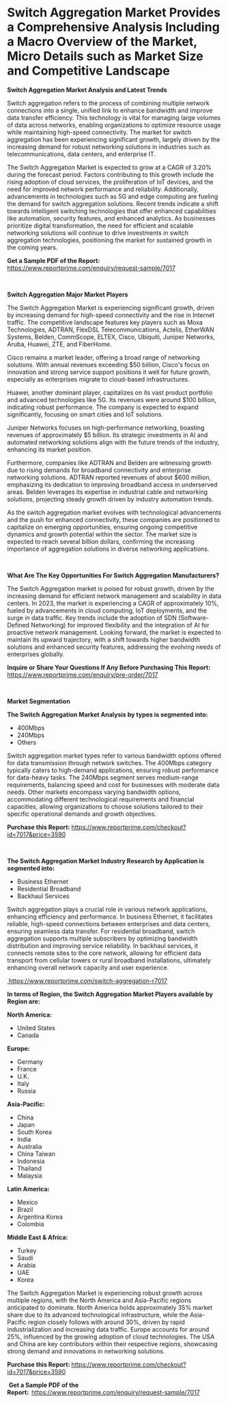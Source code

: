 <p><h1>Switch Aggregation Market Provides a Comprehensive Analysis Including a Macro Overview of the Market, Micro Details such as Market Size and Competitive Landscape</h1></p><p><strong>Switch Aggregation Market Analysis and Latest Trends</strong></p>
<p><p>Switch aggregation refers to the process of combining multiple network connections into a single, unified link to enhance bandwidth and improve data transfer efficiency. This technology is vital for managing large volumes of data across networks, enabling organizations to optimize resource usage while maintaining high-speed connectivity. The market for switch aggregation has been experiencing significant growth, largely driven by the increasing demand for robust networking solutions in industries such as telecommunications, data centers, and enterprise IT.</p><p>The Switch Aggregation Market is expected to grow at a CAGR of 3.20% during the forecast period. Factors contributing to this growth include the rising adoption of cloud services, the proliferation of IoT devices, and the need for improved network performance and reliability. Additionally, advancements in technologies such as 5G and edge computing are fueling the demand for switch aggregation solutions. Recent trends indicate a shift towards intelligent switching technologies that offer enhanced capabilities like automation, security features, and enhanced analytics. As businesses prioritize digital transformation, the need for efficient and scalable networking solutions will continue to drive investments in switch aggregation technologies, positioning the market for sustained growth in the coming years.</p></p>
<p><strong>Get a Sample PDF of the Report:&nbsp;</strong> <a href="https://www.reportprime.com/enquiry/request-sample/7017?utm_campaign=4559&utm_medium=2&utm_source=Github&utm_content=ia&utm_term=17052025&utm_id=switch-aggregation">https://www.reportprime.com/enquiry/request-sample/7017</a></p>
<p>&nbsp;</p>
<p><strong>Switch Aggregation Major Market Players</strong></p>
<p><p>The Switch Aggregation Market is experiencing significant growth, driven by increasing demand for high-speed connectivity and the rise in Internet traffic. The competitive landscape features key players such as Moxa Technologies, ADTRAN, FlexDSL Telecommunications, Actelis, EtherWAN Systems, Belden, CommScope, ELTEX, Cisco, Ubiquiti, Juniper Networks, Aruba, Huawei, ZTE, and FiberHome.</p><p>Cisco remains a market leader, offering a broad range of networking solutions. With annual revenues exceeding $50 billion, Cisco's focus on innovation and strong service support positions it well for future growth, especially as enterprises migrate to cloud-based infrastructures. </p><p>Huawei, another dominant player, capitalizes on its vast product portfolio and advanced technologies like 5G. Its revenues were around $100 billion, indicating robust performance. The company is expected to expand significantly, focusing on smart cities and IoT solutions.</p><p>Juniper Networks focuses on high-performance networking, boasting revenues of approximately $5 billion. Its strategic investments in AI and automated networking solutions align with the future trends of the industry, enhancing its market position.</p><p>Furthermore, companies like ADTRAN and Belden are witnessing growth due to rising demands for broadband connectivity and enterprise networking solutions. ADTRAN reported revenues of about $600 million, emphasizing its dedication to improving broadband access in underserved areas. Belden leverages its expertise in industrial cable and networking solutions, projecting steady growth driven by industry automation trends.</p><p>As the switch aggregation market evolves with technological advancements and the push for enhanced connectivity, these companies are positioned to capitalize on emerging opportunities, ensuring ongoing competitive dynamics and growth potential within the sector. The market size is expected to reach several billion dollars, confirming the increasing importance of aggregation solutions in diverse networking applications.</p></p>
<p>&nbsp;</p>
<p><strong>What Are The Key Opportunities For Switch Aggregation Manufacturers?</strong></p>
<p><p>The Switch Aggregation market is poised for robust growth, driven by the increasing demand for efficient network management and scalability in data centers. In 2023, the market is experiencing a CAGR of approximately 10%, fueled by advancements in cloud computing, IoT deployments, and the surge in data traffic. Key trends include the adoption of SDN (Software-Defined Networking) for improved flexibility and the integration of AI for proactive network management. Looking forward, the market is expected to maintain its upward trajectory, with a shift towards higher bandwidth solutions and enhanced security features, addressing the evolving needs of enterprises globally.</p></p>
<p><strong>Inquire or Share Your Questions If Any Before Purchasing This Report:</strong> <a href="https://www.reportprime.com/enquiry/pre-order/7017?utm_campaign=4559&utm_medium=2&utm_source=Github&utm_content=ia&utm_term=17052025&utm_id=switch-aggregation">https://www.reportprime.com/enquiry/pre-order/7017</a></p>
<p>&nbsp;</p>
<p><strong>Market Segmentation</strong></p>
<p><strong>The Switch Aggregation Market Analysis by types is segmented into:</strong></p>
<p><ul><li>400Mbps</li><li>240Mbps</li><li>Others</li></ul></p>
<p><p>Switch aggregation market types refer to various bandwidth options offered for data transmission through network switches. The 400Mbps category typically caters to high-demand applications, ensuring robust performance for data-heavy tasks. The 240Mbps segment serves medium-range requirements, balancing speed and cost for businesses with moderate data needs. Other markets encompass varying bandwidth options, accommodating different technological requirements and financial capacities, allowing organizations to choose solutions tailored to their specific operational demands and growth objectives.</p></p>
<p><strong>Purchase this Report:&nbsp;</strong><a href="https://www.reportprime.com/checkout?id=7017&price=3590&utm_campaign=4559&utm_medium=2&utm_source=Github&utm_content=ia&utm_term=17052025&utm_id=switch-aggregation">https://www.reportprime.com/checkout?id=7017&price=3590</a></p>
<p>&nbsp;</p>
<p><strong>The Switch Aggregation Market Industry Research by Application is segmented into:</strong></p>
<p><ul><li>Business Ethernet</li><li>Residential Broadband</li><li>Backhaul Services</li></ul></p>
<p><p>Switch aggregation plays a crucial role in various network applications, enhancing efficiency and performance. In business Ethernet, it facilitates reliable, high-speed connections between enterprises and data centers, ensuring seamless data transfer. For residential broadband, switch aggregation supports multiple subscribers by optimizing bandwidth distribution and improving service reliability. In backhaul services, it connects remote sites to the core network, allowing for efficient data transport from cellular towers or rural broadband installations, ultimately enhancing overall network capacity and user experience.</p></p>
<p><a href="https://www.reportprime.com/switch-aggregation-r7017?utm_campaign=4559&utm_medium=2&utm_source=Github&utm_content=ia&utm_term=17052025&utm_id=switch-aggregation">&nbsp;https://www.reportprime.com/switch-aggregation-r7017</a></p>
<p><strong>In terms of Region, the Switch Aggregation Market Players available by Region are:</strong></p>
<p>
    <p> <strong> North America: </strong>
        <ul>
            <li>United States</li>
            <li>Canada</li>
        </ul>
        </p> 
    <p> <strong> Europe: </strong>
        <ul>
            <li>Germany</li>
            <li>France</li>
            <li>U.K.</li>
            <li>Italy</li>
            <li>Russia</li>
        </ul>
        </p> 
    <p> <strong> Asia-Pacific: </strong>
        <ul>
            <li>China</li>
            <li>Japan</li>
            <li>South Korea</li>
            <li>India</li>
            <li>Australia</li>
            <li>China Taiwan</li>
            <li>Indonesia</li>
            <li>Thailand</li>
            <li>Malaysia</li>
        </ul>
        </p> 
    <p> <strong> Latin America: </strong>
        <ul>
            <li>Mexico</li>
            <li>Brazil</li>
            <li>Argentina Korea</li>
            <li>Colombia</li>
        </ul>
        </p> 
    <p> <strong> Middle East & Africa: </strong>
        <ul>
            <li>Turkey</li>
            <li>Saudi</li>
            <li>Arabia</li>
            <li>UAE</li>
            <li>Korea</li>
        </ul>
    </p>
    </p>
<p><p>The Switch Aggregation Market is experiencing robust growth across multiple regions, with the North America and Asia-Pacific regions anticipated to dominate. North America holds approximately 35% market share due to its advanced technological infrastructure, while the Asia-Pacific region closely follows with around 30%, driven by rapid industrialization and increasing data traffic. Europe accounts for around 25%, influenced by the growing adoption of cloud technologies. The USA and China are key contributors within their respective regions, showcasing strong demand and innovations in networking solutions.</p></p>
<p><strong>Purchase this Report: </strong><a href="https://www.reportprime.com/checkout?id=7017&price=3590&utm_campaign=4559&utm_medium=2&utm_source=Github&utm_content=ia&utm_term=17052025&utm_id=switch-aggregation">https://www.reportprime.com/checkout?id=7017&price=3590</a></p>
<p>&nbsp;<strong>Get a Sample PDF of the Report:&nbsp;&nbsp;</strong><a href="https://www.reportprime.com/enquiry/request-sample/7017?utm_campaign=4559&utm_medium=2&utm_source=Github&utm_content=ia&utm_term=17052025&utm_id=switch-aggregation">https://www.reportprime.com/enquiry/request-sample/7017</a></p>
<p><strong></strong></p>
<p><p></p><p></p><p></p></p>